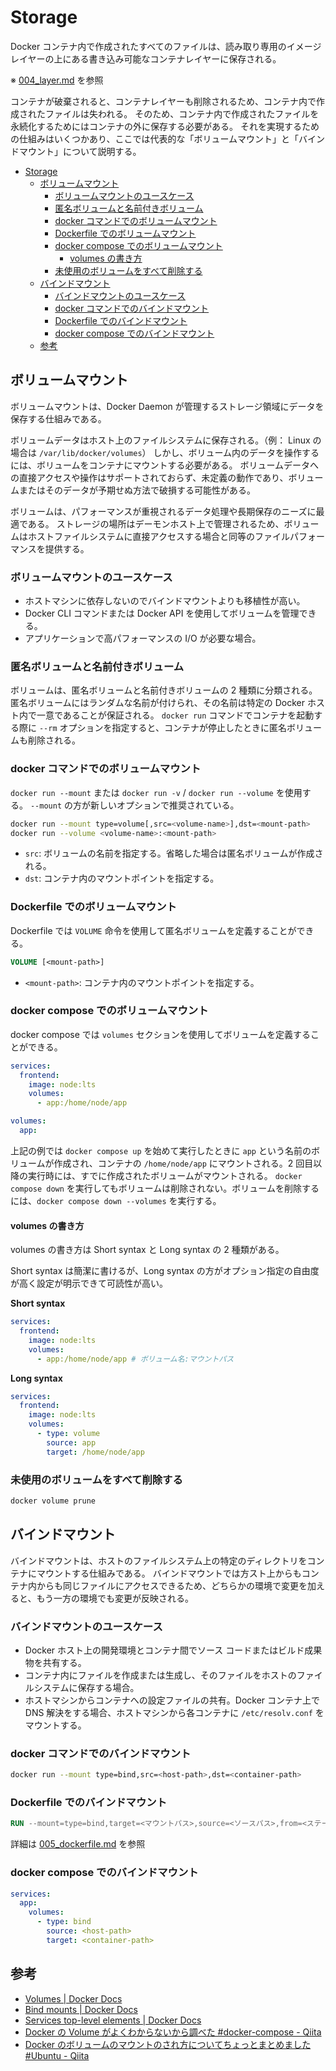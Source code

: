 # Storage

Docker コンテナ内で作成されたすべてのファイルは、読み取り専用のイメージレイヤーの上にある書き込み可能なコンテナレイヤーに保存される。

※ [004_layer.md](./004_layer.md) を参照

コンテナが破棄されると、コンテナレイヤーも削除されるため、コンテナ内で作成されたファイルは失われる。
そのため、コンテナ内で作成されたファイルを永続化するためにはコンテナの外に保存する必要がある。
それを実現するための仕組みはいくつかあり、ここでは代表的な「ボリュームマウント」と「バインドマウント」について説明する。

- [Storage](#storage)
  - [ボリュームマウント](#ボリュームマウント)
    - [ボリュームマウントのユースケース](#ボリュームマウントのユースケース)
    - [匿名ボリュームと名前付きボリューム](#匿名ボリュームと名前付きボリューム)
    - [docker コマンドでのボリュームマウント](#docker-コマンドでのボリュームマウント)
    - [Dockerfile でのボリュームマウント](#dockerfile-でのボリュームマウント)
    - [docker compose でのボリュームマウント](#docker-compose-でのボリュームマウント)
      - [volumes の書き方](#volumes-の書き方)
    - [未使用のボリュームをすべて削除する](#未使用のボリュームをすべて削除する)
  - [バインドマウント](#バインドマウント)
    - [バインドマウントのユースケース](#バインドマウントのユースケース)
    - [docker コマンドでのバインドマウント](#docker-コマンドでのバインドマウント)
    - [Dockerfile でのバインドマウント](#dockerfile-でのバインドマウント)
    - [docker compose でのバインドマウント](#docker-compose-でのバインドマウント)
  - [参考](#参考)

## ボリュームマウント

ボリュームマウントは、Docker Daemon が管理するストレージ領域にデータを保存する仕組みである。

ボリュームデータはホスト上のファイルシステムに保存される。（例： Linux の場合は `/var/lib/docker/volumes`）
しかし、ボリューム内のデータを操作するには、ボリュームをコンテナにマウントする必要がある。
ボリュームデータへの直接アクセスや操作はサポートされておらず、未定義の動作であり、ボリュームまたはそのデータが予期せぬ方法で破損する可能性がある。

ボリュームは、パフォーマンスが重視されるデータ処理や長期保存のニーズに最適である。
ストレージの場所はデーモンホスト上で管理されるため、ボリュームはホストファイルシステムに直接アクセスする場合と同等のファイルパフォーマンスを提供する。

### ボリュームマウントのユースケース

- ホストマシンに依存しないのでバインドマウントよりも移植性が高い。
- Docker CLI コマンドまたは Docker API を使用してボリュームを管理できる。
- アプリケーションで高パフォーマンスの I/O が必要な場合。

### 匿名ボリュームと名前付きボリューム

ボリュームは、匿名ボリュームと名前付きボリュームの 2 種類に分類される。
匿名ボリュームにはランダムな名前が付けられ、その名前は特定の Docker ホスト内で一意であることが保証される。
`docker run` コマンドでコンテナを起動する際に `--rm` オプションを指定すると、コンテナが停止したときに匿名ボリュームも削除される。

### docker コマンドでのボリュームマウント

`docker run --mount` または `docker run -v` / `docker run --volume` を使用する。 `--mount` の方が新しいオプションで推奨されている。

```bash
docker run --mount type=volume[,src=<volume-name>],dst=<mount-path>
docker run --volume <volume-name>:<mount-path>
```

- `src`: ボリュームの名前を指定する。省略した場合は匿名ボリュームが作成される。
- `dst`: コンテナ内のマウントポイントを指定する。

### Dockerfile でのボリュームマウント

Dockerfile では `VOLUME` 命令を使用して匿名ボリュームを定義することができる。

```dockerfile
VOLUME [<mount-path>]
```

- `<mount-path>`: コンテナ内のマウントポイントを指定する。

### docker compose でのボリュームマウント

docker compose では `volumes` セクションを使用してボリュームを定義することができる。

```yml
services:
  frontend:
    image: node:lts
    volumes:
      - app:/home/node/app

volumes:
  app:
```

上記の例では `docker compose up` を始めて実行したときに `app` という名前のボリュームが作成され、コンテナの `/home/node/app` にマウントされる。2 回目以降の実行時には、すでに作成されたボリュームがマウントされる。
`docker compose down` を実行してもボリュームは削除されない。ボリュームを削除するには、`docker compose down --volumes` を実行する。

#### volumes の書き方

volumes の書き方は Short syntax と Long syntax の 2 種類がある。

Short syntax は簡潔に書けるが、Long syntax の方がオプション指定の自由度が高く設定が明示できて可読性が高い。

<!-- markdownlint-disable MD036 -->

**Short syntax**

```yml
services:
  frontend:
    image: node:lts
    volumes:
      - app:/home/node/app # ボリューム名:マウントパス
```

**Long syntax**

```yml
services:
  frontend:
    image: node:lts
    volumes:
      - type: volume
        source: app
        target: /home/node/app
```

### 未使用のボリュームをすべて削除する

```bash
docker volume prune
```

## バインドマウント

バインドマウントは、ホストのファイルシステム上の特定のディレクトリをコンテナにマウントする仕組みである。
バインドマウントでは方スト上からもコンテナ内からも同じファイルにアクセスできるため、どちらかの環境で変更を加えると、もう一方の環境でも変更が反映される。

### バインドマウントのユースケース

- Docker ホスト上の開発環境とコンテナ間でソース コードまたはビルド成果物を共有する。
- コンテナ内にファイルを作成または生成し、そのファイルをホストのファイルシステムに保存する場合。
- ホストマシンからコンテナへの設定ファイルの共有。Docker コンテナ上で DNS 解決をする場合、ホストマシンから各コンテナに `/etc/resolv.conf` をマウントする。

### docker コマンドでのバインドマウント

```bash
docker run --mount type=bind,src=<host-path>,dst=<container-path>
```

### Dockerfile でのバインドマウント

```dockerfile
RUN --mount=type=bind,target=<マウントパス>,source=<ソースパス>,from=<ステージ名> <コマンド>
```

詳細は [005_dockerfile.md](./005_dockerfile.md) を参照

### docker compose でのバインドマウント

```yml
services:
  app:
    volumes:
      - type: bind
        source: <host-path>
        target: <container-path>
```

## 参考

- [Volumes | Docker Docs](https://docs.docker.com/engine/storage/volumes/)
- [Bind mounts | Docker Docs](https://docs.docker.com/engine/storage/bind-mounts/)
- [Services top-level elements | Docker Docs](https://docs.docker.com/reference/compose-file/services/#volumes)
- [Docker の Volume がよくわからないから調べた #docker-compose - Qiita](https://qiita.com/aki_55p/items/63c47214cab7bcb027e0)
- [Docker のボリュームのマウントのされ方についてちょっとまとめました #Ubuntu - Qiita](https://qiita.com/daemokra/items/322270091cf41a853226)
